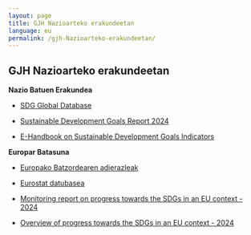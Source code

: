 ```yaml
---
layout: page
title: GJH Nazioarteko erakundeetan 
language: eu
permalink: /gjh-Nazioarteko-erakundeetan/
---
```


## GJH Nazioarteko erakundeetan 

**Nazio Batuen Erakundea**
- [SDG Global Database](https://unstats.un.org/sdgs/dataportal)

- [Sustainable Development Goals Report 2024](https://unstats.un.org/sdgs/report/2024/)

- [E-Handbook on Sustainable Development Goals Indicators](https://unstats.un.org/sdgs/dataportal)

**Europar Batasuna**
- [Europako Batzordearen adierazleak](https://ec.europa.eu/eurostat/web/sdi/overview)

- [Eurostat datubasea](https://ec.europa.eu/eurostat/web/sdi/database)

- [Monitoring report on progress towards the SDGs in an EU context - 2024](https://ec.europa.eu/eurostat/documents/15234730/19397895/KS-05-24-071-EN-N.pdf/730c983a-fa93-6ce2-7905-2379de04f3e9?version=1.0&t=1718611411114)

- [Overview of progress towards the SDGs in an EU context - 2024](https://ec.europa.eu/eurostat/documents/4031688/19398139/KS-05-24-072-EN-N.pdf/021a09dd-277d-87d1-e347-867f0263ab59?version=1.1&t=1718618520865)
